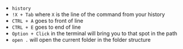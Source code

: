 - `history`
- `!X + Tab` where `X` is the line of the command from your history
- `CTRL + A` goes to front of line
- `CTRL + E` goes to end of line
- `Option + Click` in the terminal will bring you to that spot in the path
- `open .` will open the current folder in the folder structure